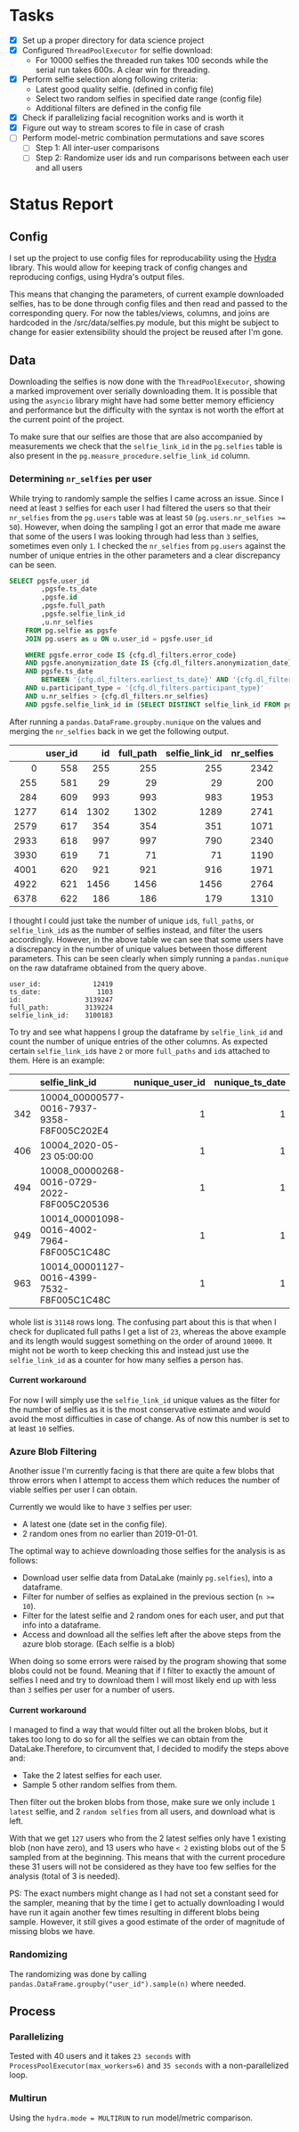 # Tasks

- [x] Set up a proper directory for data science project
- [x] Configured `ThreadPoolExecutor` for selfie download:
  - For 10000 selfies the threaded run takes 100 seconds while the serial run takes 600s. A clear win for threading.
- [x] Perform selfie selection along following criteria:
  - Latest good quality selfie. (defined in config file)
  - Select two random selfies in specified date range (config file)
  - Additional filters are defined in the config file
- [x] Check if parallelizing facial recognition works and is worth it
- [x] Figure out way to stream scores to file in case of crash
- [ ] Perform model-metric combination permutations and save scores
  - [ ] Step 1: All inter-user comparisons
  - [ ] Step 2: Randomize user ids and run comparisons between each user and all users

# Status Report

## Config

I set up the project to use config files for reproducability using the [Hydra](https://hydra.cc/) library. This would allow for keeping track of config changes and reproducing configs, using Hydra's output files.

This means that changing the parameters, of current example downloaded selfies, has to be done through config files and then read and passed to the corresponding query. For now the tables/views, columns, and joins are hardcoded in the /src/data/selfies.py module, but this might be subject to change for easier extensibility should the project be reused after I'm gone.

## Data

Downloading the selfies is now done with the `ThreadPoolExecutor`, showing a marked improvement over serially downloading them. It is possible that using the `asyncio` library might have had some better memory efficiency and performance but the difficulty with the syntax is not worth the effort at the current point of the project.

To make sure that our selfies are those that are also accompanied by measurements we check that the `selfie_link_id` in the `pg.selfies` table is also present in the `pg.measure_procedure.selfie_link_id` column.

### Determining `nr_selfies` per user

While trying to randomly sample the selfies I came across an issue. Since I need at least `3` selfies for each user I had filtered the users so that their `nr_selfies` from the `pg.users` table was at least `50` (`pg.users.nr_selfies >= 50`). However, when doing the sampling I got an error that made me aware that some of the users I was looking through had less than `3` selfies, sometimes even only `1`. I checked the `nr_selfies` from `pg.users` against the number of unique entries in the other parameters and a clear discrepancy can be seen.

```SQL
SELECT pgsfe.user_id
        ,pgsfe.ts_date
        ,pgsfe.id
        ,pgsfe.full_path
        ,pgsfe.selfie_link_id
        ,u.nr_selfies
    FROM pg.selfie as pgsfe
    JOIN pg.users as u ON u.user_id = pgsfe.user_id

    WHERE pgsfe.error_code IS {cfg.dl_filters.error_code} 
    AND pgsfe.anonymization_date IS {cfg.dl_filters.anonymization_date}
    AND pgsfe.ts_date 
        BETWEEN '{cfg.dl_filters.earliest_ts_date}' AND '{cfg.dl_filters.latest_ts_date}'
    AND u.participant_type = '{cfg.dl_filters.participant_type}'
    AND u.nr_selfies > {cfg.dl_filters.nr_selfies}
    AND pgsfe.selfie_link_id in (SELECT DISTINCT selfie_link_id FROM pg.measure_procedure)

```

After running a `pandas.DataFrame.groupby.nunique` on the values and merging the `nr_selfies` back in we get the following output.

|      |   user_id |   id |   full_path |   selfie_link_id |   nr_selfies |
|-----:|----------:|-----:|------------:|-----------------:|-------------:|
|    0 |       558 |  255 |         255 |              255 |         2342 |
|  255 |       581 |   29 |          29 |               29 |          200 |
|  284 |       609 |  993 |         993 |              983 |         1953 |
| 1277 |       614 | 1302 |        1302 |             1289 |         2741 |
| 2579 |       617 |  354 |         354 |              351 |         1071 |
| 2933 |       618 |  997 |         997 |              790 |         2340 |
| 3930 |       619 |   71 |          71 |               71 |         1190 |
| 4001 |       620 |  921 |         921 |              916 |         1971 |
| 4922 |       621 | 1456 |        1456 |             1456 |         2764 |
| 6378 |       622 |  186 |         186 |              179 |         1310 |

I thought I could just take the number of unique `id`s, `full_path`s, or `selfie_link_id`s as the number of selfies instead, and filter the users accordingly. However, in the above table we can see that some users have a discrepancy in the number of unique values between those different parameters. This can be seen clearly when simply running a `pandas.nunique` on the raw dataframe obtained from the query above.

```text
user_id:             12419
ts_date:              1103
id:                3139247
full_path:         3139224
selfie_link_id:    3100183
```

To try and see what happens I group the dataframe by `selfie_link_id` and count the number of unique entries of the other columns. As expected certain `selfie_link_id`s have `2` or more `full_paths` and `id`s attached to them. Here is an example:

|     | selfie_link_id                             |   nunique_user_id |   nunique_ts_date |   nunique_id |   nunique_full_path |
|----:|:-------------------------------------------|----------:|----------:|-----:|------------:|
| 342 | 10004_00000577-0016-7937-9358-F8F005C202E4 |         1 |         1 |    2 |           2 |
| 406 | 10004_2020-05-23 05:00:00                  |         1 |         1 |    2 |           2 |
| 494 | 10008_00000268-0016-0729-2022-F8F005C20536 |         1 |         1 |    2 |           2 |
| 949 | 10014_00001098-0016-4002-7964-F8F005C1C48C |         1 |         1 |    2 |           2 |
| 963 | 10014_00001127-0016-4399-7532-F8F005C1C48C |         1 |         1 |    2 |           2 |

whole list is `31148` rows long. The confusing part about this is that when I check for duplicated full paths I get a list of `23`, whereas the above example and its length would suggest something on the order of around `10000`. It might not be worth to keep checking this and instead just use the `selfie_link_id` as a counter for how many selfies a person has.

#### Current workaround

For now I will simply use the `selfie_link_id` unique values as the filter for the number of selfies as it is the most conservative estimate and would avoid the most difficulties in case of change. As of now this number is set to at least `10` selfies.

### Azure Blob Filtering 

Another issue I'm currently facing is that there are quite a few blobs that throw errors when I attempt to access them which reduces the number of viable selfies per user I can obtain. 

Currently we would like to have `3` selfies per user:
- A latest one (date set in the config file).
- 2 random ones from no earlier than 2019-01-01.

The optimal way to achieve downloading those selfies for the analysis is as follows:
- Download user selfie data from DataLake (mainly `pg.selfies`), into a dataframe.
- Filter for number of selfies as explained in the previous section (`n >= 10`).
- Filter for the latest selfie and 2 random ones for each user, and put that info into a dataframe.
- Access and download all the selfies left after the above steps from the azure blob storage. (Each selfie is a blob)

When doing so some errors were raised by the program showing that some blobs could not be found. Meaning that if I filter to exactly the amount of selfies I need and try to download them I will most likely end up with less than `3` selfies per user for a number of users.

#### Current workaround 

I managed to find a way that would filter out all the broken blobs, but it takes too long to do so for all the selfies we can obtain from the DataLake.Therefore, to circumvent that, I decided to modify the steps above and:
- Take the 2 latest selfies for each user.
- Sample 5 other random selfies from them.

Then filter out the broken blobs from those, make sure we only include `1 latest` selfie, and 2 `random selfies` from all users, and download what is left.

With that we get `127` users who from the 2 latest selfies only have 1 existing blob (non have zero), and 13 users who have `< 2` existing blobs out of the 5 sampled from at the beginning. This means that with the current procedure these 31 users will not be considered as they have too few selfies for the analysis (total of 3 is needed).

PS: The exact numbers might change as I had not set a constant seed for the sampler, meaning that by the time I get to actually downloading I would have run it again another few times resulting in different blobs being sample. However, it still gives a good estimate of the order of magnitude of missing blobs we have.

### Randomizing

The randomizing was done by calling `pandas.DataFrame.groupby("user_id").sample(n)` where needed.

## Process

### Parallelizing

Tested with 40 users and it takes `23 seconds` with `ProcessPoolExecutor(max_workers=6)` and `35 seconds` with a non-parallelized loop.

### Multirun

Using the `hydra.mode = MULTIRUN` to run model/metric comparison.